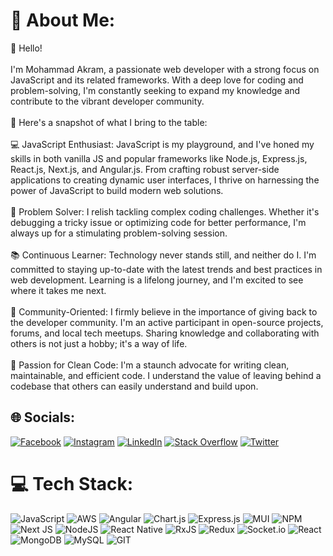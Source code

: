 # 💫 About Me:
👋 Hello!<br><br>I'm Mohammad Akram, a passionate web developer with a strong focus on JavaScript and its related frameworks. With a deep love for coding and problem-solving, I'm constantly seeking to expand my knowledge and contribute to the vibrant developer community.<br><br>🚀 Here's a snapshot of what I bring to the table:<br><br>💻 JavaScript Enthusiast: JavaScript is my playground, and I've honed my skills in both vanilla JS and popular frameworks like Node.js, Express.js, React.js, Next.js, and Angular.js. From crafting robust server-side applications to creating dynamic user interfaces, I thrive on harnessing the power of JavaScript to build modern web solutions.<br><br>🧩 Problem Solver: I relish tackling complex coding challenges. Whether it's debugging a tricky issue or optimizing code for better performance, I'm always up for a stimulating problem-solving session.<br><br>📚 Continuous Learner: Technology never stands still, and neither do I. I'm committed to staying up-to-date with the latest trends and best practices in web development. Learning is a lifelong journey, and I'm excited to see where it takes me next.<br><br>🤝 Community-Oriented: I firmly believe in the importance of giving back to the developer community. I'm an active participant in open-source projects, forums, and local tech meetups. Sharing knowledge and collaborating with others is not just a hobby; it's a way of life.<br><br>🌟 Passion for Clean Code: I'm a staunch advocate for writing clean, maintainable, and efficient code. I understand the value of leaving behind a codebase that others can easily understand and build upon.


## 🌐 Socials:
[![Facebook](https://img.shields.io/badge/Facebook-%231877F2.svg?logo=Facebook&logoColor=white)](https://facebook.com/mohammad.akram.1690) [![Instagram](https://img.shields.io/badge/Instagram-%23E4405F.svg?logo=Instagram&logoColor=white)](https://www.instagram.com/_a_akram/) [![LinkedIn](https://img.shields.io/badge/LinkedIn-%230077B5.svg?logo=linkedin&logoColor=white)](https://linkedin.com/in/mohammad-akram-a609931a3) [![Stack Overflow](https://img.shields.io/badge/-Stackoverflow-FE7A16?logo=stack-overflow&logoColor=white)](https://stackoverflow.com/users/12008800) [![Twitter](https://img.shields.io/badge/Twitter-%231DA1F2.svg?logo=Twitter&logoColor=white)](https://twitter.com/Mohamma79808361) 

# 💻 Tech Stack:
![JavaScript](https://img.shields.io/badge/javascript-%23323330.svg?style=for-the-badge&logo=javascript&logoColor=%23F7DF1E) ![AWS](https://img.shields.io/badge/AWS-%23FF9900.svg?style=for-the-badge&logo=amazon-aws&logoColor=white) ![Angular](https://img.shields.io/badge/angular-%23DD0031.svg?style=for-the-badge&logo=angular&logoColor=white) ![Chart.js](https://img.shields.io/badge/chart.js-F5788D.svg?style=for-the-badge&logo=chart.js&logoColor=white) ![Express.js](https://img.shields.io/badge/express.js-%23404d59.svg?style=for-the-badge&logo=express&logoColor=%2361DAFB) ![MUI](https://img.shields.io/badge/MUI-%230081CB.svg?style=for-the-badge&logo=mui&logoColor=white) ![NPM](https://img.shields.io/badge/NPM-%23CB3837.svg?style=for-the-badge&logo=npm&logoColor=white) ![Next JS](https://img.shields.io/badge/Next-black?style=for-the-badge&logo=next.js&logoColor=white) ![NodeJS](https://img.shields.io/badge/node.js-6DA55F?style=for-the-badge&logo=node.js&logoColor=white) ![React Native](https://img.shields.io/badge/react_native-%2320232a.svg?style=for-the-badge&logo=react&logoColor=%2361DAFB) ![RxJS](https://img.shields.io/badge/rxjs-%23B7178C.svg?style=for-the-badge&logo=reactivex&logoColor=white) ![Redux](https://img.shields.io/badge/redux-%23593d88.svg?style=for-the-badge&logo=redux&logoColor=white) ![Socket.io](https://img.shields.io/badge/Socket.io-black?style=for-the-badge&logo=socket.io&badgeColor=010101) ![React](https://img.shields.io/badge/react-%2320232a.svg?style=for-the-badge&logo=react&logoColor=%2361DAFB) ![MongoDB](https://img.shields.io/badge/MongoDB-%234ea94b.svg?style=for-the-badge&logo=mongodb&logoColor=white) ![MySQL](https://img.shields.io/badge/mysql-%2300000f.svg?style=for-the-badge&logo=mysql&logoColor=white) ![GIT](https://img.shields.io/badge/Git-fc6d26?style=for-the-badge&logo=git&logoColor=white)
